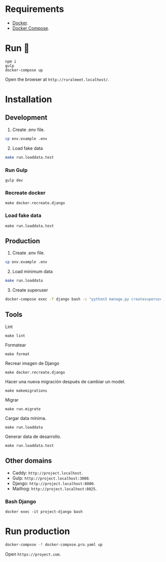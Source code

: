 # Requirements

- [Docker](https://www.docker.com/).
- [Docker Compose](https://docs.docker.com/compose/install/).

# Run 🏃

```
npm i
gulp
docker-compose up
```

Open the browser at `http://ruralmeet.localhost/`.

# Installation

## Development

1. Create .env file.

```bash
cp env.example .env
```

2. Load fake data

``` bash
make run.loaddata.test
```

### Run Gulp

```
gulp dev
```

### Recreate docker

```
make docker.recreate.django
```

### Load fake data

```
make run.loaddata.test
```

## Production

1. Create .env file.

```bash
cp env.example .env
```

2. Load minimum data

``` bash
make run.loaddata
```

3. Create superuser

``` bash
docker-compose exec -T django bash -c "python3 manage.py createsuperuser"
```


## Tools

Lint

```shell
make lint
```

Formatear

```shell
make format
```

Recrear imagen de Django

```shell
make docker.recreate.django
```

Hacer una nueva migración después de cambiar un model.

```shell
make makemigrations
```

Migrar

```shell
make run.migrate
```

Cargar data mínima.

```shell
make run.loaddata
```

Generar data de desarrollo.

```shell
make run.loaddata.test
```

## Other domains

- Caddy: `http://project.localhost`.
- Gulp: `http://project.localhost:3000`.
- Django: `http://project.localhost:8000`.
- Mailhog: `http://project.localhost:8025`.

### Bash Django

``` shell
docker exec -it project-django bash
```

# Run production

``` sh
docker-compose -f docker-compose.pro.yaml up
```

Open `https://proyect.com`.

